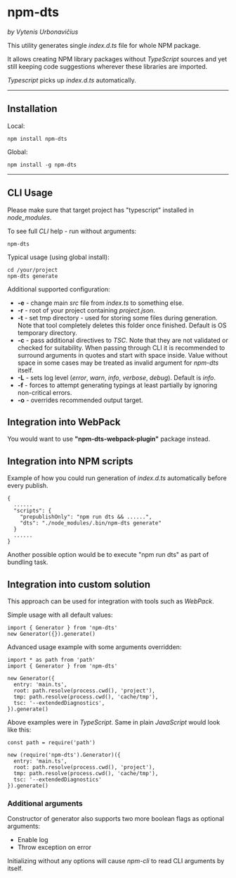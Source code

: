 # npm-dts

_by Vytenis Urbonavičius_

This utility generates single _index.d.ts_ file for whole NPM package.

It allows creating NPM library packages without _TypeScript_ sources and yet still keeping code suggestions wherever these libraries are imported.

_Typescript_ picks up _index.d.ts_ automatically.

---

## Installation

Local:

```
npm install npm-dts
```

Global:

```
npm install -g npm-dts
```

---

## CLI Usage

Please make sure that target project has "typescript" installed in _node_modules_.

To see full _CLI_ help - run without arguments:

```
npm-dts
```

Typical usage (using global install):

```
cd /your/project
npm-dts generate
```

Additional supported configuration:

- **-e** - change main _src_ file from _index.ts_ to something else.
- **-r** - root of your project containing _project.json_.
- **-t** - set tmp directory - used for storing some files during generation. Note that tool completely deletes this folder once finished. Default is OS temporary directory.
- **-c** - pass additional directives to _TSC_. Note that they are not validated or checked for suitability. When passing through CLI it is recommended to surround arguments in quotes and start with space inside. Value without space in some cases may be treated as invalid argument for _npm-dts_ itself.
- **-L** - sets log level (_error_, _warn_, _info_, _verbose_, _debug_). Default is _info_.
- **-f** - forces to attempt generating typings at least partially by ignoring non-critical errors.
- **-o** - overrides recommended output target.

## Integration into WebPack

You would want to use **"npm-dts-webpack-plugin"** package instead.

## Integration into NPM scripts

Example of how you could run generation of _index.d.ts_ automatically before every publish.

```
{
  ......
  "scripts": {
    "prepublishOnly": "npm run dts && ......",
    "dts": "./node_modules/.bin/npm-dts generate"
  }
  ......
}
```

Another possible option would be to execute "npm run dts" as part of bundling task.

## Integration into custom solution

This approach can be used for integration with tools such as _WebPack_.

Simple usage with all default values:

```
import { Generator } from 'npm-dts'
new Generator({}).generate()
```

Advanced usage example with some arguments overridden:

```
import * as path from 'path'
import { Generator } from 'npm-dts'

new Generator({
  entry: 'main.ts',
  root: path.resolve(process.cwd(), 'project'),
  tmp: path.resolve(process.cwd(), 'cache/tmp'),
  tsc: '--extendedDiagnostics',
}).generate()
```

Above examples were in _TypeScript_. Same in plain _JavaScript_ would look like this:

```
const path = require('path')

new (require('npm-dts').Generator)({
  entry: 'main.ts',
  root: path.resolve(process.cwd(), 'project'),
  tmp: path.resolve(process.cwd(), 'cache/tmp'),
  tsc: '--extendedDiagnostics'
}).generate()
```

### Additional arguments

Constructor of generator also supports two more boolean flags as optional arguments:

- Enable log
- Throw exception on error

Initializing without any options will cause _npm-cli_ to read CLI arguments by itself.
